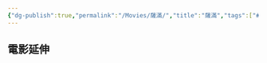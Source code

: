 ```yaml
---
{"dg-publish":true,"permalink":"/Movies/薩滿/","title":"薩滿","tags":["#🎬Movie"],"noteIcon":"3","updated":"2025-05-11T12:04:20.295+08:00"}
---
```







## 電影延伸


